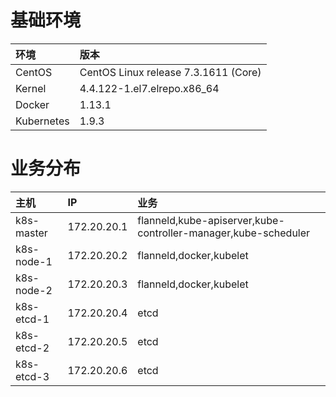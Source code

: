 # 基础环境

| 环境 | 版本 |
| :--- | :--- |
| CentOS | CentOS Linux release 7.3.1611 \(Core\) |
| Kernel | 4.4.122-1.el7.elrepo.x86\_64 |
| Docker | 1.13.1 |
| Kubernetes | 1.9.3 |

# 业务分布

| 主机 | IP | 业务 |
| :--- | :--- | :--- |
| k8s-master | 172.20.20.1 | flanneld,kube-apiserver,kube-controller-manager,kube-scheduler |
| k8s-node-1 | 172.20.20.2 | flanneld,docker,kubelet |
| k8s-node-2 | 172.20.20.3 | flanneld,docker,kubelet |
| k8s-etcd-1 | 172.20.20.4 | etcd |
| k8s-etcd-2 | 172.20.20.5 | etcd |
| k8s-etcd-3 | 172.20.20.6 | etcd |



